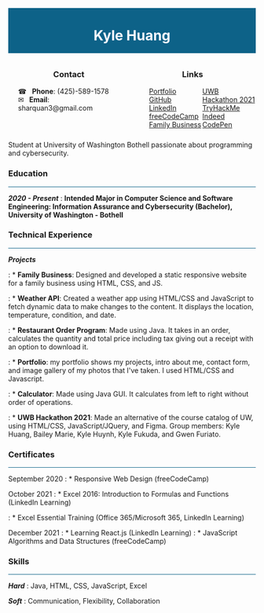<div width="100%" height="100%" style="background: #0d6288; display: flex; justify-content: center; align-items: center;">
    <h1 width="100%" height="100%" style="text-align: center; color: ghostwhite;">
        Kyle Huang
    </h1>
</div>

<div width="100%" height="100%" style="display: flex; justify-content: space-evenly; align-center: center;">
    <div style="width: 100%; height: 100%; padding: 10px 20px;">
        <h3 style="text-align: center;">Contact</h3>
        <div style="display: flex; flex-direction: column; width: 100%; height: 100%;">
            <span>&#9742; &ensp;<b>Phone</b>: (425)-589-1578</span>
            <span>&#9993;&ensp; <b>Email</b>: sharquan3@gmail.com</span>
            <span>
        </div>
    </div>
    <div style="width: 100%; height: 100%; display: flex; flex-direction: column; justify-content: center; padding: 10px 20px;">
        <h3 style="text-align: center;">Links</h3>
        <div style="display: flex; flex-direction: row; width: 100%;
        height: 100%; padding: 0 20px; justify-content: space-around;">
            <div style="width: 100%; height: 100%;">
                <a href="https://sharquan3.github.io/Portfolio/">Portfolio</a><br>
                <a href="https://github.com/sharquan3">GitHub</a><br>
                <a href="https://www.linkedin.com/in/kyle-huang-9492811ba/">LinkedIn</a><br>
                <a href="https://freecodecamp.org/sharquan3">freeCodeCamp</a><br>
                <a href="https://tiffanylashandspa.github.io/Tiffany/">Family Business</a><br>
            </div>
            <div style="width: 100%; height: 100%;">
                <a href="https://devpost.com/software/university-of-washington-course-evaluation-catalog">UWB Hackathon 2021</a><br>
                <a href="https://tryhackme.com/p/sharquan3">TryHackMe</a><br>
                <a href="https://my.indeed.com/p/kyleh-r7behmb">Indeed</a><br>
                <a href="https://codepen.io/your-work">CodePen</a><br>
            </div>
        </div>
    </div>
</div>

Student at University of Washington Bothell passionate about programming and cybersecurity. 

### Education

<hr style="background: #0d6288">

<b><i>2020 - Present</i></b>
: <strong>Intended Major in Computer Science and Software Engineering: Information Assurance and Cybersecurity (Bachelor), University of Washington - Bothell</strong>

### Technical Experience

<hr style="background: #0d6288">

<strong><i>Projects</i></strong>

: * <b>Family Business</b>: Designed and developed a static responsive website for a family business using HTML, CSS, and JS.

: * <b>Weather API</b>: Created a weather app using HTML/CSS and JavaScript to fetch dynamic data to make changes to the content. It displays the location, temperature, condition, and date.

: * <b>Restaurant Order Program</b>: Made using Java. It takes in an order, calculates the quantity and total price including tax giving out a receipt with an option to download it.

: * <b>Portfolio</b>: my portfolio shows my projects, intro about me, contact form, and image gallery of my photos that I've taken. I used HTML/CSS and Javascript.

: * <b>Calculator</b>: Made using Java GUI. It calculates from left to right without order of operations.

: * <b>UWB Hackathon 2021</b>: Made an alternative of the course catalog of UW, using HTML/CSS, JavaScript/JQuery, and Figma. Group members: Kyle Huang, Bailey Marie, Kyle Huynh, Kyle Fukuda, and Gwen Furiato.

### Certificates

<hr style="background: #0d6288">

September 2020
: * Responsive Web Design (freeCodeCamp)

October 2021
: * Excel 2016: Introduction to Formulas and Functions (LinkedIn Learning)

: * Excel Essential Training (Office 365/Microsoft 365, LinkedIn Learning)

December 2021
: * Learning React.js (LinkedIn Learning)
: * JavaScript Algorithms and Data Structures (freeCodeCamp)


### Skills

<hr style="background: #0d6288">

<strong><i>Hard</i></strong>
: Java, HTML, CSS, JavaScript, Excel

<strong><i>Soft</i></strong>
: Communication, Flexibility, Collaboration
